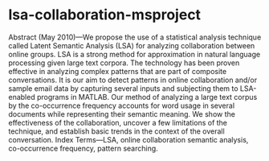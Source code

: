 # lsa-collaboration-msproject
Abstract (May 2010)—We propose the use of a statistical analysis technique called Latent Semantic Analysis (LSA) for analyzing collaboration between online groups. LSA is a strong method for approximation in natural language processing given large text corpora. The technology has been proven effective in analyzing complex patterns that are part of composite conversations. It is our aim to detect patterns in online collaboration and/or sample email data by capturing several inputs and subjecting them to LSA-enabled programs in MATLAB. Our method of analyzing a large text corpus by the co-occurrence frequency accounts for word usage in several documents while representing their semantic meaning. We show the effectiveness of the collaboration, uncover a few limitations of the technique, and establish basic trends in the context of the overall conversation. Index Terms—LSA, online collaboration semantic analysis, co-occurrence frequency, pattern searching.
